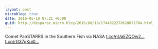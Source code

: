 ```yaml
---
layout: post
microblog: true
date: 2016-06-18 07:21 +0300
guid: http://desparoz.micro.blog/2016/06/18/t744022270620872704.html
---
```

Comet PanSTARRS in the Southern Fish via NASA [t.co/nUaEZQOw2...](https://t.co/nUaEZQOw2h) [t.co/rG37gKui0...](https://t.co/rG37gKui0Y)
